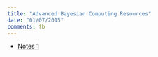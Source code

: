 ```yaml
---
title: "Advanced Bayesian Computing Resources"
date: "01/07/2015"
comments: fb
---
```


- [Notes 1](/assets/ams268/notes1_elasticnet.pdf)
